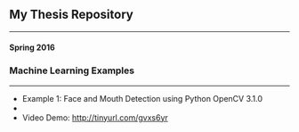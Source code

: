 ## My Thesis Repository
________________________
#### Spring 2016
### Machine Learning Examples
___________________________________
* Example 1: Face and Mouth Detection using Python OpenCV 3.1.0
* 
* Video Demo: http://tinyurl.com/gvxs6yr

 
